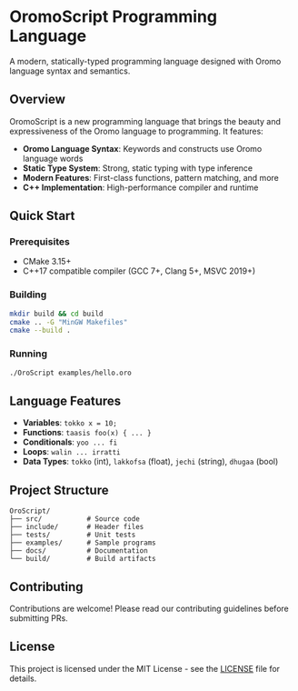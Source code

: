 # OromoScript Programming Language

A modern, statically-typed programming language designed with Oromo language syntax and semantics.

## Overview

OromoScript is a new programming language that brings the beauty and expressiveness of the Oromo language to programming. It features:

- **Oromo Language Syntax**: Keywords and constructs use Oromo language words
- **Static Type System**: Strong, static typing with type inference
- **Modern Features**: First-class functions, pattern matching, and more
- **C++ Implementation**: High-performance compiler and runtime

## Quick Start

### Prerequisites
- CMake 3.15+
- C++17 compatible compiler (GCC 7+, Clang 5+, MSVC 2019+)

### Building
```bash
mkdir build && cd build
cmake .. -G "MinGW Makefiles"
cmake --build .
```

### Running
```bash
./OroScript examples/hello.oro
```

## Language Features

- **Variables**: `tokko x = 10;`
- **Functions**: `taasis foo(x) { ... }`
- **Conditionals**: `yoo ... fi`
- **Loops**: `walin ... irratti`
- **Data Types**: `tokko` (int), `lakkofsa` (float), `jechi` (string), `dhugaa` (bool)

## Project Structure

```
OroScript/
├── src/           # Source code
├── include/       # Header files
├── tests/         # Unit tests
├── examples/      # Sample programs
├── docs/          # Documentation
└── build/         # Build artifacts
```

## Contributing
Contributions are welcome! Please read our contributing guidelines before submitting PRs.

## License
This project is licensed under the MIT License - see the [LICENSE](LICENSE) file for details.
